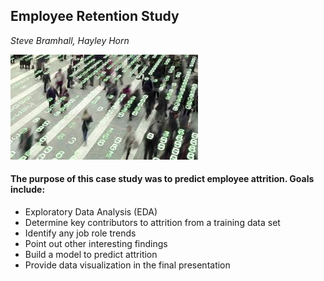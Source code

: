 ## Employee Retention Study     
*Steve Bramhall, Hayley Horn*

![picture](./InputFiles/PeopleDataImage.jpg)


#### The purpose of this case study was to predict employee attrition. Goals include:
- Exploratory Data Analysis (EDA)
- Determine key contributors to attrition from a training data set
- Identify any job role trends
- Point out other interesting findings
- Build a model to predict attrition
- Provide data visualization in the final presentation

